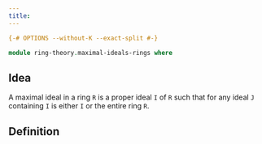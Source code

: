 ```yaml
---
title:
---
```


```agda
{-# OPTIONS --without-K --exact-split #-}

module ring-theory.maximal-ideals-rings where
```

## Idea

A maximal ideal in a ring `R` is a proper ideal `I` of `R` such that for any ideal `J` containing `I` is either `I` or the entire ring `R`.

## Definition

